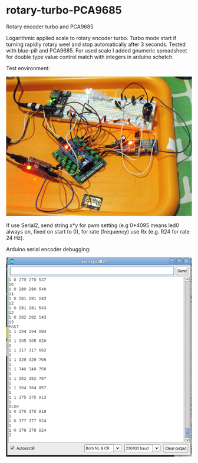 # rotary-turbo-PCA9685
Rotary encoder turbo and PCA9685


Logarithmic applied scale to rotary encoder turbo. Turbo mode start if turning rapidly rotary weel and stop automatically after 3 seconds. Tested with blue-pill and PCA9685.
For used scale I added gnumeric spreadsheet for double type value control match with integers in arduino schetch.

Test environment:

![alt text](https://github.com/hvcoabtap/rotary-turbo-PCA9685/blob/master/Testing.JPG?raw=true)

If use Serial2, send string x\*y for pwm setting (e.g 0\*4095 means led0 always on, fixed on start to 0), for rate (frequency) use Rx (e.g. R24 for rate 24 Hz).


Arduino serial encoder debugging:

![alt text](https://github.com/hvcoabtap/rotary-turbo-PCA9685/blob/master/Screenshot%20at%202020-06-26%2016-52-42.png?raw=true)
